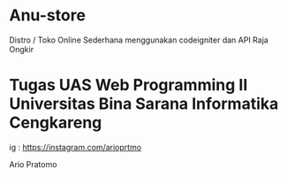# Anu-store
Distro / Toko Online Sederhana menggunakan codeigniter dan API Raja Ongkir

# Tugas UAS Web Programming II Universitas Bina Sarana Informatika Cengkareng

ig : https://instagram.com/arioprtmo


Ario Pratomo
